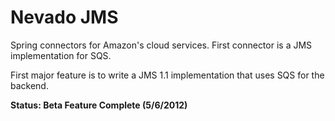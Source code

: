 Nevado JMS
==========

Spring connectors for Amazon's cloud services.  First connector is a JMS implementation for SQS.

First major feature is to write a JMS 1.1 implementation that uses SQS for the backend.

**Status: Beta Feature Complete (5/6/2012)**
